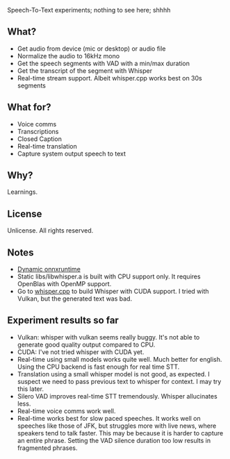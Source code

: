 Speech-To-Text experiments; nothing to see here; shhhh

## What?

- Get audio from device (mic or desktop) or audio file
- Normalize the audio to 16kHz mono
- Get the speech segments with VAD with a min/max duration
- Get the transcript of the segment with Whisper
- Real-time stream support. Albeit whisper.cpp works
  best on 30s segments

## What for?

- Voice comms
- Transcriptions
- Closed Caption
- Real-time translation
- Capture system output speech to text

## Why?

Learnings.

## License

Unlicense. All rights reserved.

## Notes

- [Dynamic onnxruntime](https://github.com/microsoft/onnxruntime/releases/tag/v1.20.1)
- Static libs/libwhisper.a is built with CPU support only. It requires OpenBlas with OpenMP support.
- Go to [whisper.cpp](https://github.com/ggerganov/whisper.cpp) to build Whisper with CUDA support. I tried with Vulkan, but the generated text was bad.

## Experiment results so far

- Vulkan: whisper with vulkan seems really buggy. It's not able to generate good quality output compared to CPU.
- CUDA: I've not tried whisper with CUDA yet.
- Real-time using small models works quite well. Much better for english. Using the CPU backend is fast enough for real time STT.
- Translation using a small whisper model is not good, as expected. I suspect we need to pass previous text to whisper for context. I may try this later.
- Silero VAD improves real-time STT tremendously. Whisper allucinates less.
- Real-time voice comms work well.
- Real-time works best for slow paced speeches. It works well on speeches like those of JFK, but struggles more with live news, where speakers tend to talk faster. This may be because it is harder to capture an entire phrase. Setting the VAD silence duration too low results in fragmented phrases.
